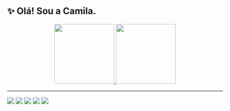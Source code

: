 ## ✨ Olá! Sou a Camila.  

<p align="center">
  <a href="https://github.com/camila-alonso">
    <img height="140em" src="https://github-readme-stats.vercel.app/api?username=camila-alonso&rank_icon=github&theme=radical&show_icons=true" />
  </a>
  <a href="https://github.com/camila-alonso">
    <img height="140em" src="https://github-readme-stats.vercel.app/api/top-langs?username=camila-alonso&layout=compact&langs_count=8&card_width=200&theme=radical&show_icons=true" />
  </a>
</p>

---

<p align="left">
  <img src="https://img.shields.io/badge/Python-3776AB?style=for-the-badge&logo=python&logoColor=white" />
  <img src="https://img.shields.io/badge/HTML-239120?style=for-the-badge&logo=html5&logoColor=white" />
  <img src="https://img.shields.io/badge/CSS-239120?&style=for-the-badge&logo=css3&logoColor=white" />
  <img src="https://img.shields.io/badge/JavaScript-F7DF1E?style=for-the-badge&logo=javascript&logoColor=black" />
  <img src="https://img.shields.io/badge/MySQL-00000F?style=for-the-badge&logo=mysql&logoColor=white" />
</p>
